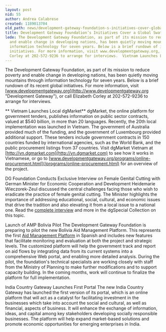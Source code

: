 ```yaml
---
layout: post
nid: 55
author: Andrea Calabrese
created: 1189013704
old_path: news/development-gateway-foundation-s-initiatives-cover-global-swath-issues
title: Development Gateway Foundation’s Initiatives Cover a Global Swath of Issues
lede: The Development Gateway Foundation, as part of its mission to reduce poverty
  and enable change in developing nations, has been quietly moving mountains through
  information technology for seven years. Below is a brief rundown of its recent global
  initiatives. For more information, visit www.developmentgateway.org, or call Elizabeth
  Corley at 202-572-9236 to arrange for interviews.  Vietnam Launches Local dgMarket
---
```


The Development Gateway Foundation, as part of its mission to reduce poverty and enable change in developing nations, has been quietly moving mountains through information technology for seven years. Below is a brief rundown of its recent global initiatives. For more information, visit [www.developmentgateway.org](http://www.developmentgateway.org "Development Gateway"), or call Elizabeth Corley at 202-572-9236 to arrange for interviews.

** Vietnam Launches Local dgMarket**
dgMarket, the online platform for government tenders, publishes information on public sector contracts, valued at $540 billion, in more than 20 languages. Recently, the 20th local implementation was launched in Vietnam. The government of Australia provided much of the funding, and the government of Luxembourg provided additional support. These tenders include government contracts in 150 countries funded by international agencies, such as the World Bank, and the public procurement listings from 37 countries. Visit dgMarket Vietnam at [http://vn.dgmarket.com](http://vn.dgmarket.com) to see how it works in Vietnamese, or go to [www.developmentgateway.org/programs/online-procurement.html](/programs/online-procurement.html) for an overview of the project.

DG Foundation Conducts Exclusive Interview on Female Genital Cutting with German Minister for Economic Cooperation and Development
Heidemarie Wieczorek-Zeul discussed the central challenges facing those who wish to eradicate the practice of female genital cutting. The Minister highlights the importance of addressing educational, social, cultural, and economic issues that drive the tradition and also elevating it from a local issue to a national one. Read the [complete interview](http://topics.developmentgateway.org/gender/highlights/viewHighlight.do~activeHighlightId=113692) and more in the dgSpecial Collection on this topic.

Launch of AMP Bolivia Pilot
The Development Gateway Foundation is preparing to pilot the new Bolivia Aid Management Platform. This represents the first [Aid Management Platform](/programs/aid-management-program/aid-management-platform "Aid Management Platform") in Spanish and includes new features that facilitate monitoring and evaluation at both the project and strategic levels. The customized platform will help the government track and report on aid flows by integrating data from its current systems into a comprehensive Web portal, and enabling more detailed analysis. During the pilot, the foundation's technical specialists are working closely with staff from the Ministry of Planning to make further modifications and to support capacity building. In the coming months, work will continue to finalize the platform for full implementation.

India Country Gateway Launches First Portal
The new India Country Gateway has launched the first version of its portal, which is an online platform that will act as a catalyst for facilitating investment in the businesses which take into account the social and cultural, as well as financial, aspects of business. It will enhance the exchange of information, ideas, and capital among key stakeholders developing socially responsible businesses. The platform will help expand market-based solutions and promote economic opportunities for emerging enterprises in India.
